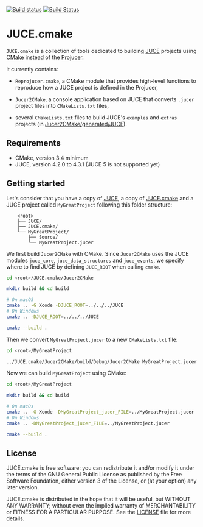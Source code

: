[![Build status][appveyor-badge]][appveyor]
[![Build Status][travis-ci-badge]][travis-ci]

# JUCE.cmake

`JUCE.cmake` is a collection of tools dedicated to building [JUCE][juce] projects using
[CMake][cmake] instead of the [Projucer][projucer].

It currently contains:

- `Reprojucer.cmake`, a CMake module that provides high-level functions to reproduce how a
JUCE project is defined in the Projucer,

- `Jucer2CMake`, a console application based on JUCE that converts `.jucer` project files
into `CMakeLists.txt` files,

- several `CMakeLists.txt` files to build JUCE's `examples` and `extras` projects (in
[Jucer2CMake/generated/JUCE](Jucer2CMake/generated/JUCE)).


## Requirements

- CMake, version 3.4 minimum
- JUCE, version 4.2.0 to 4.3.1 (JUCE 5 is not supported yet)


## Getting started

Let's consider that you have a copy of [JUCE][github-juce], a copy of
[JUCE.cmake][github-juce-cmake] and a JUCE project called `MyGreatProject` following this
folder structure:

```
    <root>
    ├── JUCE/
    ├── JUCE.cmake/
    └── MyGreatProject/
        ├── Source/
        └── MyGreatProject.jucer
```

We first build `Jucer2CMake` with CMake. Since `Jucer2CMake` uses the JUCE modules
`juce_core`, `juce_data_structures` and `juce_events`, we specify where to find JUCE by
defining `JUCE_ROOT` when calling `cmake`.

```sh
cd <root>/JUCE.cmake/Jucer2CMake

mkdir build && cd build

# On macOS
cmake .. -G Xcode -DJUCE_ROOT=../../../JUCE
# On Windows
cmake .. -DJUCE_ROOT=../../../JUCE

cmake --build .
```

Then we convert `MyGreatProject.jucer` to a new `CMakeLists.txt` file:

```sh
cd <root>/MyGreatProject

../JUCE.cmake/Jucer2CMake/build/Debug/Jucer2CMake MyGreatProject.jucer ../JUCE.cmake/cmake/Reprojucer.cmake
```

Now we can build `MyGreatProject` using CMake:

```sh
cd <root>/MyGreatProject

mkdir build && cd build

# On macOs
cmake .. -G Xcode -DMyGreatProject_jucer_FILE=../MyGreatProject.jucer
# On Windows
cmake .. -DMyGreatProject_jucer_FILE=../MyGreatProject.jucer

cmake --build .
```


## License

JUCE.cmake is free software: you can redistribute it and/or modify it under the terms of
the GNU General Public License as published by the Free Software Foundation, either
version 3 of the License, or (at your option) any later version.

JUCE.cmake is distributed in the hope that it will be useful, but WITHOUT ANY WARRANTY;
without even the implied warranty of MERCHANTABILITY or FITNESS FOR A PARTICULAR PURPOSE.
See the [LICENSE](LICENSE) file for more details.


[appveyor-badge]: https://ci.appveyor.com/api/projects/status/github/McMartin/JUCE.cmake?branch=master&svg=true
[appveyor]: https://ci.appveyor.com/project/McMartin/juce-cmake
[cmake]: https://cmake.org/
[github-juce-cmake]: https://github.com/McMartin/JUCE.cmake
[github-juce]: https://github.com/WeAreROLI/JUCE
[juce]: https://juce.com/
[projucer]: https://www.juce.com/projucer
[travis-ci-badge]: https://travis-ci.org/McMartin/JUCE.cmake.svg?branch=master
[travis-ci]: https://travis-ci.org/McMartin/JUCE.cmake
